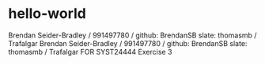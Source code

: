 # hello-world
Brendan Seider-Bradley / 991497780 / github: BrendanSB slate: thomasmb / Trafalgar
Brendan Seider-Bradley / 991497780 / github: BrendanSB slate: thomasmb / Trafalgar FOR SYST24444 Exercise 3
